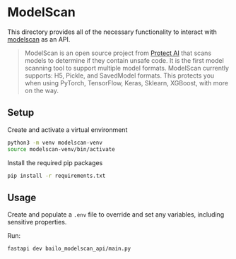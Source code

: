 # ModelScan

This directory provides all of the necessary functionality to interact with
[modelscan](https://github.com/protectai/modelscan/tree/main) as an API.

> ModelScan is an open source project from
> [Protect AI](https://protectai.com/?utm_campaign=Homepage&utm_source=ModelScan%20GitHub%20Page&utm_medium=cta&utm_content=Open%20Source)
> that scans models to determine if they contain unsafe code. It is the first model scanning tool to support multiple
> model formats. ModelScan currently supports: H5, Pickle, and SavedModel formats. This protects you when using PyTorch,
> TensorFlow, Keras, Sklearn, XGBoost, with more on the way.

## Setup

Create and activate a virtual environment

```bash
python3 -m venv modelscan-venv
source modelscan-venv/bin/activate
```

Install the required pip packages

```bash
pip install -r requirements.txt
```

## Usage

Create and populate a `.env` file to override and set any variables, including sensitive properties.

Run:

```bash
fastapi dev bailo_modelscan_api/main.py
```
